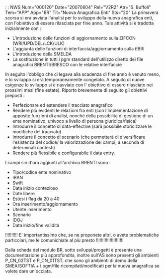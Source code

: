  :  : NWS Num="000120" Date="20070604" Rel="V2R2" Atr="S. Buffoli" Tem="APP" App="BR" Tit="Nuova Anagrafica Enti" Sts="20"
La primavera scorsa si era avviata l'analisi per lo sviluppo della nuova anagrafica enti, con l'obiettivo di essere rilasciata per fine anno. Tale attività si è tradotta inizialmente con : 
- L'introduzione delle funzioni di aggiornamento sulla £IFCON (WRI/UPD/DEL/LCK/ULK)
- L'aggiunta delle funzioni di interfaccia/aggiornamento sulla £BRI
- L'introduzione della SMELDA
- La sostituzione in tutti i pgm standard dell'utilizzo diretto dei file anagrafici BRENTI/BRESCO
con le relative interfaccie

In seguito l'obbligo che ci legava alla scadenza di fine anno è venuto meno, e lo sviluppo si era temporaneamente congelato. A seguito di nuove esigenze lo sviluppo si è riavviato con l' obiettivo di essere rilasciato nei prossimi mesi (fine estate).
Riporto brevemente di seguito gli obiettivi preposti : 
- Perfezionare ed estendere il tracciato anagrafico
- Rendere più evidenti le relazioni fra enti (con l'implementazione di apposite funzioni di
analisi, nonchè della possibilità di gestione di un ente nominativo, univoco a livello di persona giuridica/fisica)
- Introdurre il concetto di data-effective (sarà possibile storicizzare le modifiche del
tracciato)
- Introdurre il concetto di scenario (che permetterà di diversificare l'esistenza del codice/
la valorizzazione dei campi, a seconda di determinati contesti)
- Rendere più flessibile e configurabile il data entry.


I campi sin d'ora aggiunti all'archivio BRENTI sono : 
- Tipo/codice ente nominativo
- IBAN
- Swift
- Data inizio contezioso
- Date libere
- Estesi i flag da 20 a 40
- Ora inserimento/aggiornamento
- Utente inserimento
- Scenario
- IDOJ
- Data inizio/fine validità


!!!!!!!!!! E' importantissimo che, se ne proponete altri, o avete problematiche particolari, me le
comunichiate al più presto !!!!!!!!!!!!!!!!!!!!!!


Dalla scheda del modulo BR, sotto sviluppi/progetti è presente una documentazione più approfondita,
inoltre sull'AS sono presenti gli ambienti P_CN_02TST e P_CN_01TST, che sono gli ambienti di demo della SMEA/SOFTIA + i pgm/file ricompilati/modificati per la nuova anagrafica se volete dare un'occiata.
